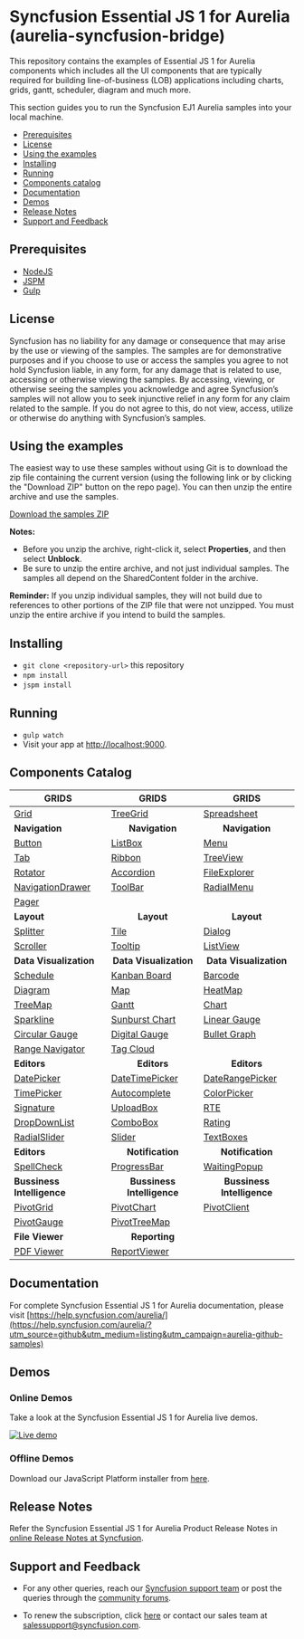 # Syncfusion Essential JS 1 for Aurelia (aurelia-syncfusion-bridge)

This repository contains the examples of Essential JS 1 for Aurelia components which includes all the UI components that are typically required for building line-of-business (LOB) applications including charts, grids, gantt, scheduler, diagram and much more.

This section guides you to run the Syncfusion EJ1 Aurelia samples into your local machine.

* [Prerequisites](#prerequisites)
* [License](#license)
* [Using the examples](#using-the-examples)
* [Installing](#installing)
* [Running](#running)
* [Components catalog](#components-catalog)
* [Documentation](#documentation)
* [Demos](#demos)
* [Release Notes](#release-notes)
* [Support and Feedback](#support-and-feedback)

## Prerequisites

* [NodeJS](https://nodejs.org/)
* [JSPM](https://github.com/jspm/jspm-cli)
* [Gulp](https://github.com/gulpjs/gulp)

## License

Syncfusion has no liability for any damage or consequence that may arise by the use or viewing of the samples. The samples are for demonstrative purposes and if you choose to use or access the samples you agree to not hold Syncfusion liable, in any form, for any damage that is related to use, accessing or otherwise viewing the samples. By accessing, viewing, or otherwise seeing the samples you acknowledge and agree Syncfusion’s samples will not allow you to seek injunctive relief in any form for any claim related to the sample. If you do not agree to this, do not view, access, utilize or otherwise do anything with Syncfusion’s samples.

## <a name="using-the-samples"></a>Using the examples ##

The easiest way to use these samples without using Git is to download the zip file containing the current version (using the following link or by clicking the "Download ZIP" button on the repo page). You can then unzip the entire archive and use the samples.

   [Download the samples ZIP](../../archive/master.zip)

   **Notes:** 
   * Before you unzip the archive, right-click it, select **Properties**, and then select **Unblock**.
   * Be sure to unzip the entire archive, and not just individual samples. The samples all depend on the SharedContent folder in the archive.  


**Reminder:** If you unzip individual samples, they will not build due to references to other portions of the ZIP file that were not unzipped. You must unzip the entire archive if you intend to build the samples.
   
## Installing

* `git clone <repository-url>` this repository
* `npm install`
* `jspm install`

## Running

* `gulp watch`
* Visit your app at [http://localhost:9000](http://localhost:9000).

## Components Catalog

| <b>GRIDS<b> | <b><center>GRIDS</center><b> | <b><center>GRIDS</center><b> |
| ------------- | --------------- | ----------- |
|[Grid](https://aureliajq.syncfusion.com/#/samples/grid/default-Functionalities/?utm_source=github&utm_medium=listing&utm_campaign=aurelia-github-samples)|[TreeGrid](https://aureliajq.syncfusion.com/#/samples/treegrid/Default-Sample/?utm_source=github&utm_medium=listing&utm_campaign=aurelia-github-samples)|[Spreadsheet](https://aureliajq.syncfusion.com/#/samples/spreadsheet/default-functionalities?utm_source=github&utm_medium=listing&utm_campaign=aurelia-github-samples)|
| <b>Navigation<b> | <b><center>Navigation</center><b> | <b><center>Navigation</center><b> |
|[Button](https://aureliajq.syncfusion.com/#/samples/buttons/Default-Functionalities/?utm_source=github&utm_medium=listing&utm_campaign=aurelia-github-samples)|[ListBox](https://aureliajq.syncfusion.com/#/samples/listbox/basic-use/?utm_source=github&utm_medium=listing&utm_campaign=aurelia-github-samples)|[Menu](https://aureliajq.syncfusion.com/#/samples/menu/default-functionalities/?utm_source=github&utm_medium=listing&utm_campaign=aurelia-github-samples)|
|[Tab](https://aureliajq.syncfusion.com/#/samples/tab/default-functionalities/?utm_source=github&utm_medium=listing&utm_campaign=aurelia-github-samples)|[Ribbon](https://aureliajq.syncfusion.com/#/samples/ribbon/default/?utm_source=github&utm_medium=listing&utm_campaign=aurelia-github-samples)|[TreeView](https://aureliajq.syncfusion.com/#/samples/treeview/Default-Functionalities/?utm_source=github&utm_medium=listing&utm_campaign=aurelia-github-samples)|
|[Rotator](https://aureliajq.syncfusion.com/#/samples/rotator/basic-use/?utm_source=github&utm_medium=listing&utm_campaign=aurelia-github-samples)|[Accordion](https://aureliajq.syncfusion.com/#/samples/accordion/default-functionalities/?utm_source=github&utm_medium=listing&utm_campaign=aurelia-github-samples)|[FileExplorer](https://aureliajq.syncfusion.com/#/samples/fileexplorer/Default-Functionalities/?utm_source=github&utm_medium=listing&utm_campaign=aurelia-github-samples)|
|[NavigationDrawer](https://aureliajq.syncfusion.com/#/samples/navigationdrawer/basic-use/?utm_source=github&utm_medium=listing&utm_campaign=aurelia-github-samples)|[ToolBar](https://aureliajq.syncfusion.com/#/samples/toolbar/default-functionalities/?utm_source=github&utm_medium=listing&utm_campaign=aurelia-github-samples)|[RadialMenu](https://aureliajq.syncfusion.com/#/samples/radialmenu/basic-use/?utm_source=github&utm_medium=listing&utm_campaign=aurelia-github-samples)|
|[Pager](https://aureliajq.syncfusion.com/#/samples/pager/default/?utm_source=github&utm_medium=listing&utm_campaign=aurelia-github-samples)|
|<b>Layout</b>|<b><center>Layout</center></b>|<b><center>Layout</center></b> |
|[Splitter](https://aureliajq.syncfusion.com/#/samples/splitter/basic-use/?utm_source=github&utm_medium=listing&utm_campaign=aurelia-github-samples)|[Tile](https://aureliajq.syncfusion.com/#/samples/tile/basic-use/?utm_source=github&utm_medium=listing&utm_campaign=aurelia-github-samples)|[Dialog](https://aureliajq.syncfusion.com/#/samples/dialog/basic-use/?utm_source=github&utm_medium=listing&utm_campaign=aurelia-github-samples)|
|[Scroller](https://aureliajq.syncfusion.com/#/samples/scroller/Default-Functionalities/?utm_source=github&utm_medium=listing&utm_campaign=aurelia-github-samples)|[Tooltip](https://aureliajq.syncfusion.com/#/samples/tooltip/default-functionalities/?utm_source=github&utm_medium=listing&utm_campaign=aurelia-github-samples)|[ListView](https://aureliajq.syncfusion.com/#/samples/listview/basic-use/?utm_source=github&utm_medium=listing&utm_campaign=aurelia-github-samples)|
|<b>Data Visualization</b>|<b><center>Data Visualization</center></b>|<b><center>Data Visualization</center></b> |
|[Schedule](https://aureliajq.syncfusion.com/#/samples/schedule/default-functionalities/?utm_source=github&utm_medium=listing&utm_campaign=aurelia-github-samples)|[Kanban Board](https://aureliajq.syncfusion.com/#/samples/kanban/default/?utm_source=github&utm_medium=listing&utm_campaign=aurelia-github-samples)|[Barcode](https://aureliajq.syncfusion.com/#/samples/barcode/qrbarcode/?utm_source=github&utm_medium=listing&utm_campaign=aurelia-github-samples)|
|[Diagram](https://aureliajq.syncfusion.com/#/samples/diagram/default-functionalities/?utm_source=github&utm_medium=listing&utm_campaign=aurelia-github-samples)|[Map](https://aureliajq.syncfusion.com/#/samples/map/dataMarkers/?utm_source=github&utm_medium=listing&utm_campaign=aurelia-github-samples)|[HeatMap](https://aureliajq.syncfusion.com/#/samples/heatmap/default-functionalities/?utm_source=github&utm_medium=listing&utm_campaign=aurelia-github-samples)|
|[TreeMap](https://aureliajq.syncfusion.com/#/samples/treemap/flatCollection/?utm_source=github&utm_medium=listing&utm_campaign=aurelia-github-samples)|[Gantt](https://aureliajq.syncfusion.com/#/samples/gantt/Default-Funtionalities/?utm_source=github&utm_medium=listing&utm_campaign=aurelia-github-samples)|[Chart](https://aureliajq.syncfusion.com/#/samples/chart/line/?utm_source=github&utm_medium=listing&utm_campaign=aurelia-github-samples)|
|[Sparkline](https://aureliajq.syncfusion.com/#/samples/sparkline/basic-use/?utm_source=github&utm_medium=listing&utm_campaign=aurelia-github-samples)|[Sunburst Chart](https://aureliajq.syncfusion.com/#/samples/sunburstchart/default/?utm_source=github&utm_medium=listing&utm_campaign=aurelia-github-samples)|[Linear Gauge](https://aureliajq.syncfusion.com/#/samples/lineargauge/basic-use/?utm_source=github&utm_medium=listing&utm_campaign=aurelia-github-samples)|
|[Circular Gauge](https://aureliajq.syncfusion.com/#/samples/circulargauge/basic-use/?utm_source=github&utm_medium=listing&utm_campaign=aurelia-github-samples)|[Digital Gauge](https://aureliajq.syncfusion.com/#/samples/digitalgauge/basic-use/?utm_source=github&utm_medium=listing&utm_campaign=aurelia-github-samples)|[Bullet Graph](https://aureliajq.syncfusion.com/#/samples/bulletgraph/basic-use/?utm_source=github&utm_medium=listing&utm_campaign=aurelia-github-samples)|
|[Range Navigator](https://aureliajq.syncfusion.com/#/samples/rangenavigator/basic-use/?utm_source=github&utm_medium=listing&utm_campaign=aurelia-github-samples)|[Tag Cloud](https://aureliajq.syncfusion.com/#/samples/tagcloud/default-functionalities/?utm_source=github&utm_medium=listing&utm_campaign=aurelia-github-samples)| |
|<b>Editors</b>|<b><center>Editors</center></b>|<b><center>Editors</center></b> |
|[DatePicker](https://aureliajq.syncfusion.com/#/samples/datepicker/Default-Functionalities/?utm_source=github&utm_medium=listing&utm_campaign=aurelia-github-samples)|[DateTimePicker](https://aureliajq.syncfusion.com/#/samples/datetimepicker/Default-Functionalities/?utm_source=github&utm_medium=listing&utm_campaign=aurelia-github-samples)|[DateRangePicker](https://aureliajq.syncfusion.com/#/samples/daterangepicker/Default-Functionalities/?utm_source=github&utm_medium=listing&utm_campaign=aurelia-github-samples)|
|[TimePicker](https://aureliajq.syncfusion.com/#/samples/timepicker/Default-Functionalities/?utm_source=github&utm_medium=listing&utm_campaign=aurelia-github-samples)|[Autocomplete](https://aureliajq.syncfusion.com/#/samples/autocomplete/basic-use/?utm_source=github&utm_medium=listing&utm_campaign=aurelia-github-samples)|[ColorPicker](https://aureliajq.syncfusion.com/#/samples/colorpicker/Default-Functionalities/?utm_source=github&utm_medium=listing&utm_campaign=aurelia-github-samples)|
|[Signature](https://aureliajq.syncfusion.com/#/samples/signature/basic-use/?utm_source=github&utm_medium=listing&utm_campaign=aurelia-github-samples)|[UploadBox](https://aureliajq.syncfusion.com/#/samples/uploadbox/default-functionalities/?utm_source=github&utm_medium=listing&utm_campaign=aurelia-github-samples)|[RTE](https://aureliajq.syncfusion.com/#/samples/rte/default-functionalities/?utm_source=github&utm_medium=listing&utm_campaign=aurelia-github-samples)|
|[DropDownList](https://aureliajq.syncfusion.com/#/samples/dropdownlist/default-functionalities/?utm_source=github&utm_medium=listing&utm_campaign=aurelia-github-samples)|[ComboBox](https://aureliajq.syncfusion.com/#/samples/combobox/default-functionalities/?utm_source=github&utm_medium=listing&utm_campaign=aurelia-github-samples)|[Rating](https://aureliajq.syncfusion.com/#/samples/rating/default/?utm_source=github&utm_medium=listing&utm_campaign=aurelia-github-samples)|
|[RadialSlider](https://aureliajq.syncfusion.com/#/samples/radialslider/basic-use/?utm_source=github&utm_medium=listing&utm_campaign=aurelia-github-samples)|[Slider](https://aureliajq.syncfusion.com/#/samples/slider/Default/?utm_source=github&utm_medium=listing&utm_campaign=aurelia-github-samples)|[TextBoxes](https://aureliajq.syncfusion.com/#/samples/textboxes/Default-Functionalities/?utm_source=github&utm_medium=listing&utm_campaign=aurelia-github-samples)|
|<b>Editors</b>|<b><center>Notification</center></b>|<b><center>Notification</center></b> |
|[SpellCheck](https://aureliajq.syncfusion.com/#/samples/spellcheck/default/?utm_source=github&utm_medium=listing&utm_campaign=aurelia-github-samples)|[ProgressBar](https://aureliajq.syncfusion.com/#/samples/progressbar/default-functionalities/?utm_source=github&utm_medium=listing&utm_campaign=aurelia-github-samples)|[WaitingPopup](https://aureliajq.syncfusion.com/#/samples/waitingpopup/default-functionalities/?utm_source=github&utm_medium=listing&utm_campaign=aurelia-github-samples)|
|<b>Bussiness Intelligence</b>|<b><center>Bussiness Intelligence</center></b>|<b><center>Bussiness Intelligence</center></b> |
|[PivotGrid](https://aureliajq.syncfusion.com/#/samples/pivotgrid/relational/?utm_source=github&utm_medium=listing&utm_campaign=aurelia-github-samples)|[PivotChart](https://aureliajq.syncfusion.com/#/samples/pivotchart/relational/?utm_source=github&utm_medium=listing&utm_campaign=aurelia-github-samples)|[PivotClient](https://aureliajq.syncfusion.com/#/samples/pivotclient/relational/?utm_source=github&utm_medium=listing&utm_campaign=aurelia-github-samples)|
|[PivotGauge](https://aureliajq.syncfusion.com/#/samples/pivotgauge/relational/?utm_source=github&utm_medium=listing&utm_campaign=aurelia-github-samples)|[PivotTreeMap](https://aureliajq.syncfusion.com/#/samples/pivottreemap/OLAP/?utm_source=github&utm_medium=listing&utm_campaign=aurelia-github-samples)||
|<b>File Viewer</b>|<b><center>Reporting</center></b>||
|[PDF Viewer](https://aureliajq.syncfusion.com/#/samples/pdfviewer/basic-use/?utm_source=github&utm_medium=listing&utm_campaign=aurelia-github-samples)|[ReportViewer](https://aureliajq.syncfusion.com/#/samples/reportviewer/Grouping-Aggregate/?utm_source=github&utm_medium=listing&utm_campaign=aurelia-github-samples)||

## Documentation

For complete Syncfusion Essential JS 1 for Aurelia documentation, please visit [https://help.syncfusion.com/aurelia/](https://help.syncfusion.com/aurelia/?utm_source=github&utm_medium=listing&utm_campaign=aurelia-github-samples)

## Demos

### Online Demos

Take a look at the Syncfusion Essential JS 1 for Aurelia live demos.

[![Live demo](http://dabuttonfactory.com/button.png?t=Live+demo&f=Calibri-Bold&ts=24&tc=fff&tshs=1&tshc=000&hp=20&vp=8&c=5&bgt=gradient&bgc=3d85c6&ebgc=073763)](https://aureliajq.syncfusion.com/?utm_source=github&utm_medium=listing&utm_campaign=aurelia-github-samples)

### Offline Demos

Download our JavaScript Platform installer from [here](https://www.syncfusion.com/downloads/javascript/?utm_source=github&utm_medium=listing&utm_campaign=aurelia-github-samples).

## Release Notes

Refer the Syncfusion Essential JS 1 for Aurelia Product Release Notes in [online Release Notes at Syncfusion](http://help.syncfusion.com/aurelia/release-notes/?utm_source=github&utm_medium=listing&utm_campaign=aurelia-github-samples).

## Support and Feedback

* For any other queries, reach our [Syncfusion support team](https://www.syncfusion.com/support/directtrac/incidents/newincident?utm_source=github&utm_medium=listing) or post the queries through the [community forums](https://www.syncfusion.com/forums?utm_source=github&utm_medium=listing).

* To renew the subscription, click [here](https://www.syncfusion.com/sales/products?utm_source=github&utm_medium=listing) or contact our sales team at <salessupport@syncfusion.com>.
